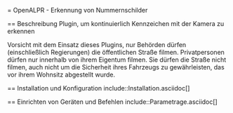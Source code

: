 = OpenALPR - Erkennung von Nummernschilder

== Beschreibung
Plugin, um kontinuierlich Kennzeichen mit der Kamera zu erkennen

  Vorsicht mit dem Einsatz dieses Plugins,
nur Behörden dürfen (einschließlich Regierungen) 
die öffentlichen Straße filmen.
Privatpersonen dürfen nur innerhalb von ihrem Eigentum filmen. 
Sie dürfen die Straße nicht filmen, auch nicht um die Sicherheit
ihres Fahrzeugs zu gewährleisten, das vor ihrem Wohnsitz abgestellt wurde.

== Installation und Konfiguration
include::Installation.asciidoc[]

== Einrichten von Geräten und Befehlen
include::Parametrage.asciidoc[]